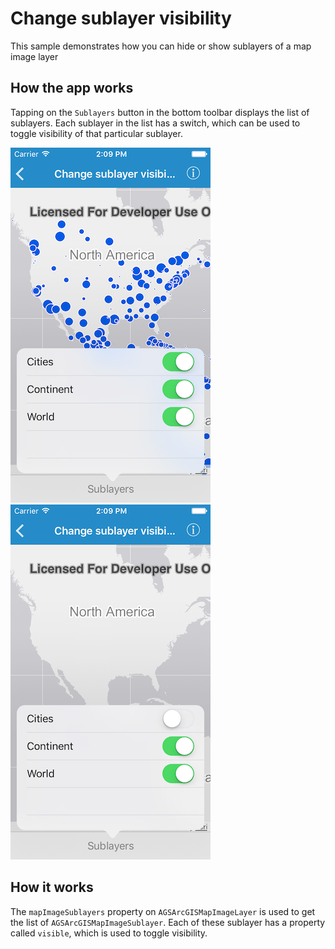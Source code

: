 # Change sublayer visibility

This sample demonstrates how you can hide or show sublayers of a map
image layer

## How the app works

Tapping on the `Sublayers` button in the bottom toolbar displays the
list of sublayers. Each sublayer in the list has a switch, which can be
used to toggle visibility of that particular sublayer.

![](image1.png) ![](image2.png)

## How it works

The `mapImageSublayers` property on `AGSArcGISMapImageLayer` is used to
get the list of `AGSArcGISMapImageSublayer`. Each of these sublayer has
a property called `visible`, which is used to toggle visibility.
